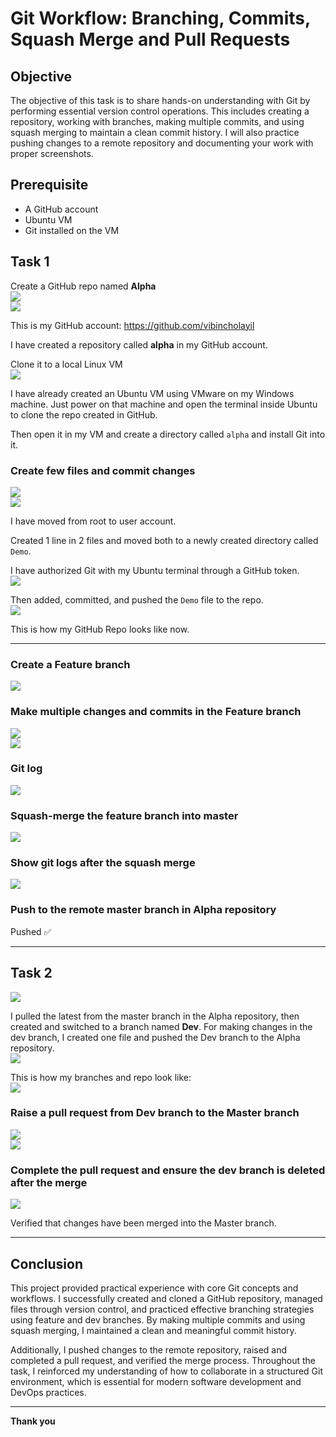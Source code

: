 # Git Workflow: Branching, Commits, Squash Merge and Pull Requests

## Objective

The objective of this task is to share hands-on understanding with Git by performing essential version control operations. This includes creating a repository, working with branches, making multiple commits, and using squash merging to maintain a clean commit history. I will also practice pushing changes to a remote repository and documenting your work with proper screenshots.

## Prerequisite

- A GitHub account  
- Ubuntu VM  
- Git installed on the VM  

## Task 1

Create a GitHub repo named **Alpha**  
![](images/01.png)  
![](images/02.png)  

This is my GitHub account: https://github.com/vibincholayil  

I have created a repository called **alpha** in my GitHub account.

Clone it to a local Linux VM  
![](images/03.png)  

I have already created an Ubuntu VM using VMware on my Windows machine. Just power on that machine and open the terminal inside Ubuntu to clone the repo created in GitHub.

Then open it in my VM and create a directory called `alpha` and install Git into it.

### Create few files and commit changes  
![](images/04.png)  
![](images/05.png)  

I have moved from root to user account.

Created 1 line in 2 files and moved both to a newly created directory called `Demo`.

I have authorized Git with my Ubuntu terminal through a GitHub token.  
![](images/06.png)  

Then added, committed, and pushed the `Demo` file to the repo.  
![](images/07.png)  

This is how my GitHub Repo looks like now.

---

### Create a Feature branch  
![](images/08.png)  

### Make multiple changes and commits in the Feature branch  
![](images/09.png)  
![](images/10.png)  

### Git log  
![](images/11.png)  

### Squash-merge the feature branch into master  
![](images/12.png)  

### Show git logs after the squash merge  
![](images/13.png)  

### Push to the remote master branch in Alpha repository  

Pushed ✅

---

## Task 2  
![](images/14.png)  

I pulled the latest from the master branch in the Alpha repository, then created and switched to a branch named **Dev**. For making changes in the dev branch, I created one file and pushed the Dev branch to the Alpha repository.  
![](images/15.png)  

This is how my branches and repo look like:  
![](images/16.png)  

### Raise a pull request from Dev branch to the Master branch  
![](images/17.png)  
![](images/18.png)  

### Complete the pull request and ensure the dev branch is deleted after the merge  
![](images/19.png)  

Verified that changes have been merged into the Master branch.

---

## Conclusion

This project provided practical experience with core Git concepts and workflows. I successfully created and cloned a GitHub repository, managed files through version control, and practiced effective branching strategies using feature and dev branches. By making multiple commits and using squash merging, I maintained a clean and meaningful commit history.

Additionally, I pushed changes to the remote repository, raised and completed a pull request, and verified the merge process. Throughout the task, I reinforced my understanding of how to collaborate in a structured Git environment, which is essential for modern software development and DevOps practices.

---

**Thank you**
